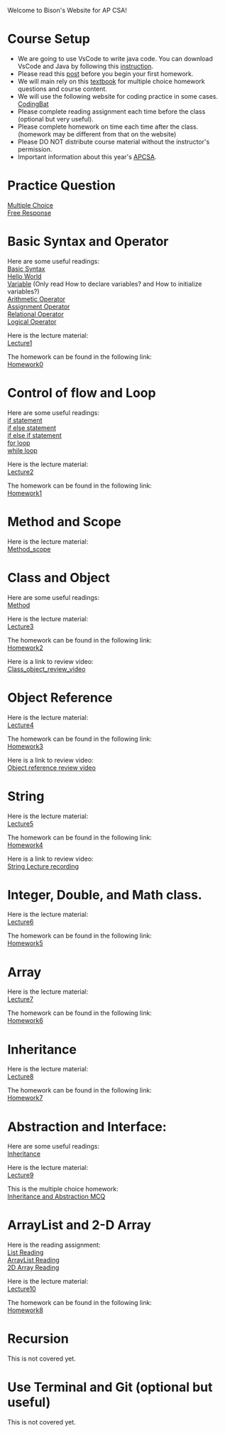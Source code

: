 Welcome to Bison's Website for AP CSA!

# Course Setup
- We are going to use VsCode to write java code. You can download VsCode and Java by following this [instruction](https://github.com/Bison2001/AP_CSA/blob/main/Java_Installation_instruction.pdf).
- Please read this [post](https://github.com/Bison2001/AP_CSA/blob/main/software_tutorial_1.md) before you begin your first homework.
- We will main rely on this [textbook](https://github.com/Bison2001/AP_CSA/files/10845839/book.pdf) for multiple choice homework questions and course content.
- We will use the following website for coding practice in some cases. [CodingBat](https://codingbat.com/java)
- Please complete reading assignment each time before the class (optional but very useful).
- Please complete homework on time each time after the class. (homework may be different from that on the website)
- Please DO NOT distribute course material without the instructor's permission.
- Important information about this year's [APCSA](https://apstudents.collegeboard.org/courses/ap-computer-science-a/assessment).

# Practice Question
[Multiple Choice](https://github.com/Bison2001/AP_CSA/blob/main/MCQ)\
[Free Response](https://github.com/Bison2001/AP_CSA/blob/main/FRQ)

# Basic Syntax and Operator
Here are some useful readings:\
[Basic Syntax](https://www.geeksforgeeks.org/java-basic-syntax/?ref=lbp)\
[Hello World](https://www.geeksforgeeks.org/java-hello-world-program/?ref=lbp)\
[Variable](https://www.geeksforgeeks.org/variables-in-java/?ref=lbp) (Only read How to declare variables? and How to initialize variables?)\
[Arithmetic Operator](https://www.geeksforgeeks.org/java-arithmetic-operators-with-examples/?ref=lbp)\
[Assignment Operator](https://www.geeksforgeeks.org/java-assignment-operator-with-examples/?ref=lbp)\
[Relational Operator](https://www.geeksforgeeks.org/java-relational-operators-with-examples/?ref=lbp)\
[Logical Operator](https://www.geeksforgeeks.org/java-logical-operators-with-examples/?ref=lbp)

Here is the lecture material:\
[Lecture1](https://github.com/Bison2001/AP_CSA/blob/main/Lecture1)

The homework can be found in the following link:\
[Homework0](https://github.com/Bison2001/AP_CSA/blob/main/HW0)

# Control of flow and Loop
Here are some useful readings:\
[if statement](https://www.geeksforgeeks.org/java-if-statement-with-examples/?ref=lbp)\
[if else statement](https://www.geeksforgeeks.org/java-if-else-statement-with-examples/?ref=lbp)\
[if else if statement](https://www.geeksforgeeks.org/java-if-else-if-ladder-with-examples/?ref=lbp)\
[for loop](https://www.geeksforgeeks.org/java-for-loop-with-examples/?ref=lbp)\
[while loop](https://www.geeksforgeeks.org/java-while-loop-with-examples/?ref=lbp)

Here is the lecture material:\
[Lecture2](https://github.com/Bison2001/AP_CSA/blob/main/Lecture2)

The homework can be found in the following link:\
[Homework1](https://github.com/Bison2001/AP_CSA/blob/main/HW1)

# Method and Scope
Here is the lecture material:\
[Method_scope](https://github.com/Bison2001/AP_CSA/blob/main/Method_scope.pdf)

# Class and Object
Here are some useful readings:\
[Method](https://www.geeksforgeeks.org/methods-in-java/?ref=lbp)

Here is the lecture material:\
[Lecture3](https://github.com/Bison2001/AP_CSA/blob/main/Lecture3)

The homework can be found in the following link:\
[Homework2](https://github.com/Bison2001/AP_CSA/blob/main/HW2)

Here is a link to review video:\
[Class_object_review_video](https://pan.baidu.com/s/1bncloDak1PK8jqouMeQU6g?pwd=g8js)

# Object Reference
Here is the lecture material:\
[Lecture4](https://github.com/Bison2001/AP_CSA/blob/main/Lecture4)

The homework can be found in the following link:\
[Homework3](https://github.com/Bison2001/AP_CSA/blob/main/HW3)

Here is a link to review video:\
[Object reference review video](https://pan.baidu.com/s/1khSs0RsdB4EGwXf2pY-ezw?pwd=9usa)


# String
Here is the lecture material:\
[Lecture5](https://github.com/Bison2001/AP_CSA/blob/main/Lecture5)

The homework can be found in the following link:\
[Homework4](https://github.com/Bison2001/AP_CSA/blob/main/HW4)

Here is a link to review video:\
[String Lecture recording](https://pan.baidu.com/s/1FWuOoD8EDndmHfbiwwJjmA?pwd=9hfg)

# Integer, Double, and Math class.
Here is the lecture material:\
[Lecture6](https://github.com/Bison2001/AP_CSA/blob/main/Lecture6)

The homework can be found in the following link:\
[Homework5](https://github.com/Bison2001/AP_CSA/blob/main/HW5)

# Array
Here is the lecture material:\
[Lecture7](https://github.com/Bison2001/AP_CSA/blob/main/Lecture7)

The homework can be found in the following link:\
[Homework6](https://github.com/Bison2001/AP_CSA/blob/main/HW6)

# Inheritance
Here is the lecture material:\
[Lecture8](https://github.com/Bison2001/AP_CSA/blob/main/Lecture8)

The homework can be found in the following link:\
[Homework7](https://github.com/Bison2001/AP_CSA/blob/main/HW7)

# Abstraction and Interface:
Here are some useful readings:\
[Inheritance](https://www.geeksforgeeks.org/inheritance-in-java/?ref=lbp)

Here is the lecture material:\
[Lecture9](https://github.com/Bison2001/AP_CSA/blob/main/Lecture9)

This is the multiple choice homework:\
[Inheritance and Abstraction MCQ](https://github.com/Bison2001/AP_CSA/blob/main/MCQ/inheritance_mcq.pdf)

# ArrayList and 2-D Array
Here is the reading assignment:\
[List Reading](https://www.geeksforgeeks.org/list-interface-java-examples/?ref=lbp)\
[ArrayList Reading](https://www.geeksforgeeks.org/arraylist-in-java/?ref=lbp)\
[2D Array Reading](https://www.geeksforgeeks.org/multidimensional-arrays-in-java/?ref=lbp)

Here is the lecture material:\
[Lecture10](https://github.com/Bison2001/AP_CSA/blob/main/Lecture10)

The homework can be found in the following link:\
[Homework8](https://github.com/Bison2001/AP_CSA/blob/main/HW8)


# Recursion
This is not covered yet.

# Use Terminal and Git (optional but useful)
This is not covered yet.
